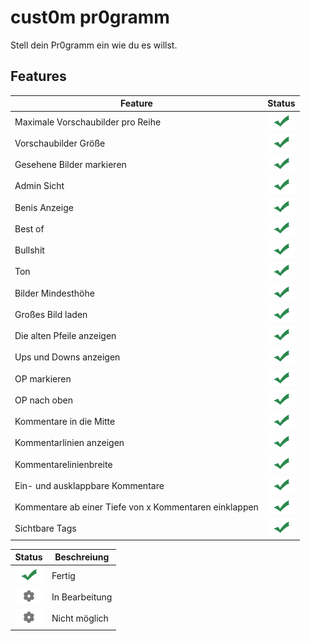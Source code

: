 # cust0m pr0gramm

Stell dein Pr0gramm ein wie du es willst.

## Features

Feature  | Status
------------- | -------------
Maximale Vorschaubilder pro Reihe | ![ok](/haken.png)
Vorschaubilder Größe | ![ok](/haken.png)
Gesehene Bilder markieren | ![ok](/haken.png)
Admin Sicht | ![ok](/haken.png)
Benis Anzeige | ![ok](/haken.png)
Best of | ![ok](/haken.png)
Bullshit | ![ok](/haken.png)
Ton | ![ok](/haken.png)
Bilder Mindesthöhe | ![ok](/haken.png)
Großes Bild laden | ![ok](/haken.png)
Die alten Pfeile anzeigen | ![ok](/haken.png)
Ups und Downs anzeigen | ![ok](/haken.png)
OP markieren | ![ok](/haken.png)
OP nach oben | ![ok](/haken.png)
Kommentare in die Mitte | ![ok](/haken.png)
Kommentarlinien anzeigen | ![ok](/haken.png)
Kommentarelinienbreite | ![ok](/haken.png)
Ein- und ausklappbare Kommentare | ![ok](/haken.png)
Kommentare ab einer Tiefe von x Kommentaren einklappen | ![ok](/haken.png)
Sichtbare Tags | ![ok](/haken.png)

Status  | Beschreiung
------------- | -------------
![ok](/haken.png) | Fertig
![ok](/rad.png) | In Bearbeitung
![ok](/rad.png) | Nicht möglich